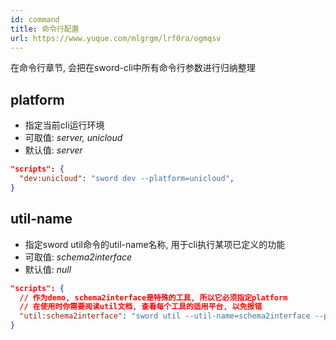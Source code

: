```yaml
---
id: command
title: 命令行配置
url: https://www.yuque.com/mlgrgm/lrf0ra/ogmqsv
---
```


在命令行章节, 会把在sword-cli中所有命令行参数进行归纳整理 <a name="uPih1"></a>

## platform

- 指定当前cli运行环境
- 可取值: *server, unicloud*
- 默认值: *server*

```json
"scripts": {
  "dev:unicloud": "sword dev --platform=unicloud",
}
```

<a name="ksATP"></a>

## util-name

- 指定sword util命令的util-name名称, 用于cli执行某项已定义的功能
- 可取值: *schema2interface*
- 默认值: *null*

```json
"scripts": {
  // 作为demo, schema2interface是特殊的工具, 所以它必须指定platform
  // 在使用时你需要阅读util文档, 查看每个工具的适用平台, 以免报错
  "util:schema2interface": "sword util --util-name=schema2interface --platform=unicloud",
}
```
